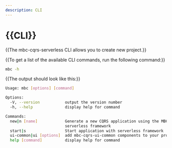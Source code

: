 ```yaml
---
description: CLI
---
```


# {{CLI}}

{{The mbc-cqrs-serverless CLI allows you to create new project.}}

{{To get a list of the available CLI commands, run the following command:}}

```bash
mbc -h
```

{{The output should look like this:}}

```bash
Usage: mbc [options] [command]

Options:
  -V, --version           output the version number
  -h, --help              display help for command

Commands:
  new|n [name]            Generate a new CQRS application using the MBC CQRS
                          serverless framework
  start|s                 Start application with serverless framework
  ui-common|ui [options]  add mbc-cqrs-ui-common components to your project.
  help [command]          display help for command
```
